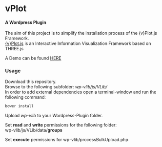 vPlot
========

#### A Wordpress Plugin ####
The aim of this project is to simplify the installation process of the {v}Plot.js Framework.<br />
[{v}Plot.js](https://github.com/ndyGit/vPlot.js) is an Interactive Information Visualization Framework based on THREE.js

A Demo can be found [HERE](http://vplot.yettie.at/)

### Usage ###
Download this repository.<br />
Browse to the following subfolder: <i>wp-vlib/js/VLib/</i> <br />
In order to add external dependencies open a terminal-window and run the following command:
```html
bower install
```
Upload <i>wp-vlib</i> to your Wordpress-Plugin folder.<br />

Set <b>read</b> and <b>write</b> permissions for the following folder:<br />
wp-vlib/js/VLib/data/<b>groups</b>

Set <b>execute</b> permissions for
wp-vlib/processBulkUpload.php
